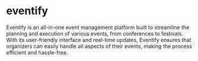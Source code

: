 # eventify
Eventify is an all-in-one event management platform built to streamline the planning and execution of various events, from conferences to festivals. With its user-friendly interface and real-time updates, Eventify ensures that organizers can easily handle all aspects of their events, making the process efficient and hassle-free.
